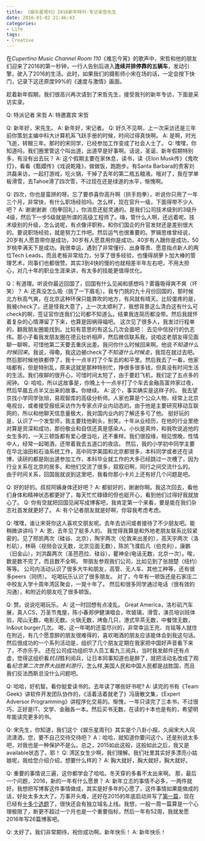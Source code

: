 ```yaml
---
title: 《娱乐星周刊》2016新年特刊·专访宋哲先生
date: 2016-01-02 21:46:43
categories:
- Life
tags:
- Creative
---
```

在*Cupertino Music Channel Room 110*《难忘今宵》的歌声中，宋哲和他的朋友们迎来了2016的第一秒钟，一行人告别后进入**连续并排停靠的五辆车**，发动引擎，驶入了2016的生活。此时，如果我们的摄影师小宋在场的话，一定会按下快门，记录下这还原度99%的《速度与激情》画面。

趁着新年假期，我们很高兴再次请到了宋哲先生，接受我刊的新年专访，下面是采访实录。

Q: 特派记者 宋哲
A: 特邀嘉宾 宋哲

Q: 新年好，宋先生。
A: 新年好，宋记者。
Q: 好久不见啊，上一次采访还是三年前你策划主编中科大计算机系飞跃手册的时候，时间过得真快啊。
A: 是啊，时光飞逝，转眼三年。那时的宋同学，已经参加工作变成了社会人士了。
Q: 嘿嘿，你知道吗，我们圈里管这个叫出道，出道早是好事啊。话说，圣诞、新年假期特别多，有没有出去玩？
A: 这个假期主要在家休息，读书，读《Elon Musk传》《鬼吹灯》，看看《甄嬛传》《戏说乾隆》，做做饭，跑跑步。有Santa Barbara的贵客刘洪磊来访，一起打游戏，吃火锅，干掉了去年的第二瓶五粮液。哦对了，我在学单板滑雪，去Tahoe滑了四次雪，不过现在还是绿道的水平，惭愧啊。

Q: 四次，你也是蛮拼的呀。忘了要恭喜你高升啊（拱手抱拳），听说你只用了一年三个月，非常快，有什么职场经验吗。怎么样，现在官升一级，下面得带不少人吧？
A: 谢谢谢谢（抱拳回礼），你消息还挺灵通的。是我们公司技术级别的3级升4级，然后下一步5级就是所谓的高级工程师了。嗨，管什么人啊，还远着呢。技术级别的升级，怎么说呢，有点像评职称，和你们国企的升官发财还是差别很大的。要说职场经验，就是努力工作吧。然后运气也很重要的。罗辑思维曾经说，20岁有人愿意带你是成功，30岁有人愿意用你是成功，40岁有人跟你是成功，50岁桃李满天下是成功。我很幸运，遇到了非常懂行、出身尊贵、愿意指点新人的两位Tech Leads，而且老板非常给力，分享了很多经验，也懂得胡萝卜加大棒的管理艺术，同事们也都很赞。其实3到4快的慢的也就相差半年左右吧，不用太担心，对几十年的职业生涯来讲，有太多的技能更值得优化。

Q：有道理。听说你最近回国了，回国有什么见闻和感想吗？雾霾吸得爽不爽（坏笑）？
A: 还真没怎么吸（挑了一下眉毛）。我专门挑的九十月份回国的，那时候北方秋高气爽，在北京这种环保只能靠吹的地方，有风就有晴天。比较蛋疼的是，我被check了。还是怪我大意了，上一次太顺利了，我想背景这么清白这有什么可check的啊，签证官你连我们公司都不知道么。结果我连简历都没带。然后我就怀着复杂的心情滞留了下来，也算是因祸得福吧。
这次见了很多人，我发过行程单的，翻我朋友圈能找到。比较有意思的有这么几次会面吧：
去见中信投行的仇志伟。那小子看我发朋友圈在德云社听相声，然后微信联系我，说咱这老朋友得见面聊一聊啊，可惜他第二天要去重庆出差。我问你什么时候回来啊。他说*不知道什么时候回来*。我说，得嘞，我这边被check了*不知道什么时候走*，我现在就过去吧。然后那时候地铁都停了，我十一点半打了个车去的和平里。然后我去了一看，他家啥都有，但是特别乱，原来这就是那种特别忙，挣很多很多钱，但真没有时间生活的生活。我们夜聊的很开心，可惜时间太短了，由于要赶飞机，我们定了五点多的闹钟。
Q: 哈哈，所以这故事是，你晚上十一点半打了个车去金融高富帅家过夜，然后早晨五点半又出来的故事。你继续。
A: 这个，事实确实是这样子的。
我去望京找小学同学张旭，易观智库的高级分析师。人家也算是个公众人物，经常上北京电视台，或者接受报纸采访作为专家点评业内动态的。由于他是主要研究移动互联网的，所以和他聊天信息量极大，我对国内业内的了解还多亏了他。
挺好玩的是，认识了一个发型师，我主要找他剃头，别笑。十年从业经历，在他的行业里绝对算是资深和成功，那份敬业和自信还真是感染人。小伙是真帅，和我吹说追他的女生多的，一天三顿饭都有爱心便当吃，还不重样。我们很投缘，相见恨晚，性情中人，经常一起喝酒，还带着我去五道口的夜店。
然后，我的小学初中同学主要在华北油田和石油系统工作，高中同学美国和北京都很多，本科同学或者还在读博，读研的都是刚出道参加工作，本科毕业就工作的大多已经跳过一次槽了，因为行业关系在北京的居多。和他们交流了很多，叙叙旧啊，同行之间交流什么的。
由于时间关系，回国我就说到这里吧，我看你那小卡片上还有好几个问题是吧。

Q: 好的好的。叔叔阿姨身体还好吧？
A: 都挺好的，谢谢你啊。我这次回去，看他们身体和精神状态都更好了，每天忙忙碌碌的但也挺开心，看到他们过得好我就放心了。
Q: 你有空就把回国见闻写成博客吧，我肯定第一个来看，要是能在我们杂志社首发就更好了。
A: 有个记者朋友就是好啊，你容我考虑考虑。

Q: 嘿嘿，谁让宋哥你这人喜欢交朋友呢。去年去访问或者接待了不少朋友吧。能稍微讲讲吗？
A: 恩，去年见了挺多人的。
我觉得我算是和外地老朋友联系比较紧密的。见了邢凯两次（硅谷、北京），陶宇两次（伦敦来出差的），高天宇两次（洛杉矶），林萌（视频会议无数，北京见面无数），陈凯飞濮启凡（伯克利），康鹏（旧金山），刘洪磊两次（圣芭芭拉、硅谷），瞿神全(电话无数，北京一次）。唉，数是数不完了，而且数不全啊。
带朋友参观我们公司，比如见到了张翘楚（纽约）等等。
公司内活动认识了很多大牛和朋友，高管、无人车、其他工种等，还有很多peers（同侪）。
吃喝玩乐认识了很多朋友。
对了，今年有一顿饭还是石家庄二中校友入学十周年湾区聚会，一晃十年了。
然后和很多同学通过电话（很有效的沟通），和附近的朋友吃了很多顿饭。

Q: 赞。说说吃喝玩乐。
A: 这一时回想有点凌乱。
Great America，洛杉矶汽车展，真人CS，万圣节鬼屋，陈小春郑伊健演唱会，吹玻璃，滑雪，演员培训班体验，爬山无数，电影无数。火锅无数，烤鱼几只，港式早茶无数，中餐馆无数，In&out burger几次。
喝，这一年喝的还蛮尽兴的，非常幸运王充、肖铭等人就住在附近，有几个愿意醉的朋友很难得的，喜欢喝酒的朋友应该能体会到我这句话。
然后很成功的一个系列活动是，组织了几个朋友定期在我家把中国好声音看下来了，不亦乐乎。
还在公司成功组织华人员工看九三阅兵，当时我发邮件还有点虚，觉得这组织看*抗日*胜利阅兵，让日本同事知道也是醉了，就把活动名改成了观看*纪念第二次世界大战胜利游行*，怎么样,美国人民和中国人民都是战胜国，而且我们反法西斯总没什么问题吧。

Q: 哈哈，好机智。看你挺爱读书的。去年读了哪些好书呢?
A: 读完的书有《Team Geek》讲软件开发团队协作的，《活着活着就老了》冯唐散文集，《Expert Adversor Programming》讲程序化交易的。惭愧，一年只读完了三本书，不过很巧，正好是IT、文学、金融各一本。然后买书无数，在读的十本也是有的，希望明年能读完更多的书。

Q: 宋先生，你知道，我们这个《娱乐星周刊》其实是个八卦小报。久闻宋大人风流潇洒，您，要不自己交待交待吧？
A：哈哈，就知道你要问这个。还是别说太多吧，对我也是一种保护不是么。总之，2015如此这般，这般如此之后，我又是available状态了。耶！
Q: 湾区女生少啊，我们理解。我们社里其实好多漂亮小姑娘呢，我给您介绍介绍，想要什么样的？
A: 胸大就好，胸大就好，胸大就好。

Q: 重要的事情说三遍，这你都学会了哈哈。冬天穿的多看不太出来啊。
那，最后一个问题，2016，新的一年有什么愿景？
A: 新年立志的事情不必多，一两件就好。我想把写博客这件事情做成，其实是好多年的心愿了，这件事情如果能做成的话，好处太多太大了。万事开头难，还好在2015的年底启动并写了[第一篇](http://handsdirty.github.io/2015/12/30/my-first-pull-request/)，现在已经有[十多个选题](https://github.com/handsdirty/handsdirty.github.io/issues?utf8=%E2%9C%93&q=is%3Aissue+)了，很快还会有独立域名上线。我想，一般一周一篇算是一个心理极限了，断更不超过一个月也是一个重要指标，然后一年有52周，我就发愿2016年写26篇博客吧。

Q: 太好了。我们非常期待，祝你成功啊。新年快乐！
A: 新年快乐！